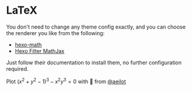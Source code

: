 # LaTeX

You don't need to change any theme config exactly, and you can choose the renderer you like from the following:

- [hexo-math](https://github.com/hexojs/hexo-math)
- [Hexo Filter MathJax](https://github.com/next-theme/hexo-filter-mathjax)

Just follow their documentation to install them, no further configuration required.

Plot $(x^2 + y^2 -1)^3 -x^2 y^3 = 0$ with 💖 from [@aeilot](https://github.com/aeilot)
